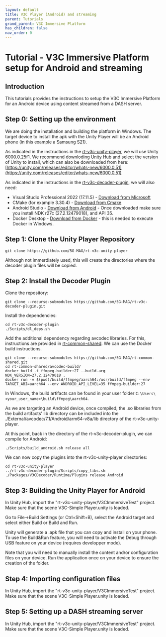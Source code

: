```yaml
---
layout: default
title: V3C Player (Android) and streaming
parent: Tutorials
grand_parent: V3C Immersive Platform
has_children: false
nav_order: 0
---
```


# Tutorial - V3C Immersive Platform setup for Android and streaming

## Introduction

This tutorials provides the instructions to setup the V3C Immersive Platform for an Android device using content streamed from a DASH server.

## Step 0: Setting up the environment
We are doing the installation and building the platform in Windows. The target device to install the apk with the Unity Player will be an Android phone (in this example a Samsung S21).

As indicated in the instructions in the [rt-v3c-unity-player](https://github.com/5G-MAG/rt-v3c-unity-player), we will use Unity 6000.0.25f1. We recommend downloding [Unity Hub](https://unity.com/download) and select the version of Unity to install, which can also be downloaded from here: [https://unity.com/releases/editor/whats-new/6000.0.51](https://unity.com/releases/editor/whats-new/6000.0.51)

As indicated in the instructions in the [rt-v3c-decoder-plugin](https://github.com/5G-MAG/rt-v3c-decoder-plugin), we will also need:
- Visual Studio Professional 2022 (17.11.5) - [Download from Microsoft](https://download.visualstudio.microsoft.com/download/pr/69e24482-3b48-44d3-af65-51f866a08313/1ba729c183e9f3626bb97ae6c69a294c79bc00ecdc80de7c37d18b7b4555e6d/vs_Professional.exe)
- CMake (for example 3.30.4) - [Download from Cmake](https://cmake.org/files/v3.30/cmake-3.30.4-windows-x86_64.msi)
- Android Studio - [Download from Android](https://developer.android.com/studio) - Once downloaded make sure you install NDK r27c (27.2.12479018), and API 35.
- Docker Desktop - [Download from Docker](https://docs.docker.com/desktop/setup/install/windows-install/) - this is needed to execute Docker in Windows.

## Step 1: Clone the Unity Player Repository

```
git clone https://github.com/5G-MAG/rt-v3c-unity-player  
```

Although not immerdiately used, this will create the directories where the decoder plugin files will be copied.

## Step 2: Install the Decoder Plugin

Clone the repository:

```
git clone --recurse-submodules https://github.com/5G-MAG/rt-v3c-decoder-plugin.git
```

Install the dependencies:

```
cd rt-v3c-decoder-plugin
./Scripts/dl_deps.sh
```

Add the additional dependency regarding avcodec libraries. For this, instructions are provided in [rt-common-shared](https://github.com/5G-MAG/rt-common-shared). We can use the Docker build instructions.

```
git clone --recurse-submodules https://github.com/5G-MAG/rt-common-shared.git
cd rt-common-shared/avcodec-build/
docker build -t ffmpeg-builder:27 --build-arg NDK_VERSION=27.2.12479018 .
docker run -v $(pwd)/build/ffmpeg/aarch64:/usr/build/ffmpeg --env TARGET_ABI=aarch64 --env ANDROID_API_LEVEL=35 ffmpeg-builder:27
```

In Windows, the build artifacts can be found in your user folder `C:\Users\<your_user_name>\build\ffmpeg\aarch64`.

As we are targeting an Android device, once compiled, the .so libraries from the build artifacts' lib directory can be included into the ./External/avcodec/7.1/Android/arm64-v8a/lib directory of the rt-v3c-unity-player.

At this point, back in the directory of the rt-v3c-decoder-plugin, we can compile for Android:

```
./Scripts/build_android.sh release all  
```

We can now copy the plugins into the rt-v3c-unity-player directories:

```
cd rt-v3c-unity-player
../rt-v3c-decoder-plugin/Scripts/copy_libs.sh ./Packages/V3CDecoder/Runtime/Plugins release Android
```

## Step 3: Building the Unity Player for Android

In Unity Hub, import the "rt-v3c-unity-player/V3CImmersiveTest" project. Make sure that the scene V3C-Simple Player.unity is loaded.

Go to File->Build Settings (or Ctrl+Shift+B), select the Android target and select either Build or Build and Run.

Unity will generate a .apk file that you can copy and install on your phone. To use the Build&Run feature, you will need to activate the Debug through USB feature on your device (requires developper mode).

Note that you will need to manually install the content and/or configuration files on your device. Run the application once on your device to ensure the creation of the folder.

## Step 4: Importing configuration files

In Unity Hub, import the "rt-v3c-unity-player/V3CImmersiveTest" project. Make sure that the scene V3C-Simple Player.unity is loaded.

## Step 5: Setting up a DASH streaming server

In Unity Hub, import the "rt-v3c-unity-player/V3CImmersiveTest" project. Make sure that the scene V3C-Simple Player.unity is loaded.
